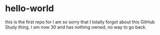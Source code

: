# hello-world
this is the first repo for
I am so sorry that I totally forgot about this GitHub Study thing.
I am now 30 and has nothing owned, no way to go back.
